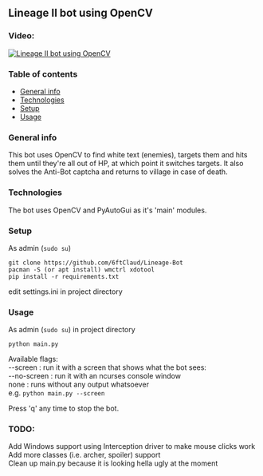 ## Lineage II bot using OpenCV  
### Video:
[![Lineage II bot using OpenCV](https://i.imgur.com/6iqhHLB.png)](http://www.youtube.com/watch?v=1KS7z7Z_g8Y)  
### Table of contents  
* [General info](#general-info)  
* [Technologies](#technologies)  
* [Setup](#setup)  
* [Usage](#usage)  
### General info  
This bot uses OpenCV to find white text (enemies), targets them and hits them until they're all out of HP, at which point it switches targets. It also solves the Anti-Bot captcha and returns to village in case of death.  
### Technologies  
The bot uses OpenCV and PyAutoGui as it's 'main' modules.  
### Setup  
As admin (`sudo su`)  
```  
git clone https://github.com/6ftClaud/Lineage-Bot  
pacman -S (or apt install) wmctrl xdotool  
pip install -r requirements.txt  
```  
edit settings.ini in project directory  
### Usage  
As admin (`sudo su`) in project directory  
```  
python main.py
```  
Available flags:  
--screen : run it with a screen that shows what the bot sees:  
--no-screen : run it with an ncurses console window  
none : runs without any output whatsoever  
e.g. `python main.py --screen`  
  
Press 'q' any time to stop the bot.  
### TODO:  
Add Windows support using Interception driver to make mouse clicks work  
Add more classes (i.e. archer, spoiler) support  
Clean up main.py because it is looking hella ugly at the moment

